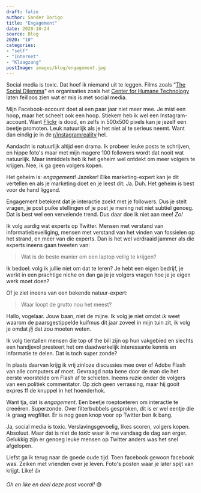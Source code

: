 ```yaml
---
draft: false
author: Sander Dorigo
title: "Engagement"
date: 2020-10-24
source: Blog
2020: "10"
categories:
- "self"
- "Internet"
- "Klaagzang"
postImage: images/blog/engagement.jpg
---
```


Social media is toxic. Dat hoef ik niemand uit te leggen. Films zoals "[The Social Dilemma](https://www.netflix.com/nl/title/81254224)" en organisaties zoals het [Center for Humane Technology](https://www.humanetech.com/) laten feilloos zien wat er mis is met social media.

<!--more-->

Mijn Facebook-account doet al een paar jaar niet meer mee. Je mist een hoop, maar het scheelt ook een hoop. Stiekem heb ik wel een Instagram-account. Want [Flickr](https://gizmodo.com/how-yahoo-killed-flickr-and-lost-the-internet-5910223) is dood, en zelfs in 500x500 pixels kan je jezelf een beetje promoten. Leuk natuurlijk als je het niet al te serieus neemt. Want dan eindig je in de [r/instagramreality](https://old.reddit.com/r/Instagramreality/) hel.

Aandacht is natuurlijk altijd een drama. Ik probeer leuke posts te schrijven, en hippe foto's maar met mijn magere 100 followers wordt dat nooit wat natuurlijk. Maar inmiddels heb ik het geheim wel ontdekt om meer volgers te krijgen. Nee, ik ga geen volgers kopen.

Het geheim is: *engagement*! Jazeker! Elke marketing-expert kan je dit vertellen en als je marketing doet en je leest dit: Ja. Duh. Het geheim is best voor de hand liggend. 

Engagement betekent dat je interactie zoekt met je followers. Dus je stelt vragen, je post puike stellingen of je post je mening net niet subtiel genoeg. Dat is best wel een vervelende trend. Dus daar doe ik niet aan mee! *Zo!*

Ik volg aardig wat experts op Twitter. Mensen met verstand van informatiebeveiliging, mensen met verstand van het vinden van fossielen op het strand, en meer van die experts. Dan is het wel verdraaid jammer als die experts ineens gaan tweeten van:

> Wat is de beste manier om een laptop veilig te krijgen?

Ik bedoel: volg ik jullie niet om dat te leren? Je hebt een eigen bedrijf, je werkt in een prachtige niche en dan ga je je volgers vragen hoe je je eigen werk moet doen? 

Of je ziet ineens van een bekende natuur-expert:

> Waar loopt de grutto nou het meest?

Hallo, vogelaar. Jouw baan, niet de mijne. Ik volg je niet omdat *ik* weet waarom de paarsgestippelde kuifmus dit jaar zoveel in mijn tuin zit, ik volg je omdat *jij* dat zou moeten weten.

Ik volg tientallen mensen die top of the bill zijn op hun vakgebied en slechts een handjevol presteert het om daadwerkelijk interessante kennis en informatie te delen. Dat is toch super zonde?

In plaats daarvan krijg ik vrij zinloze discussies mee over of Adobe Flash van alle computers af moet. Gevraagd nota bene door de man die het eerste voorstelde om Flash af te schieten. Ineens ruzie onder de volgers van een politiek commentator. Op zich geen verrassing, maar hij gooit expres ff de knuppel in het hoenderhok.

Want tja, dat is *engagement*. Een beetje roeptoeteren om interactie te creeëren. Superzonde. Over filterbubbels gesproken, dit is er wel eentje die ik graag wegfilter. Er is nog geen knop voor op Twitter ben ik bang.

<!--
(meer tekst hier iets over bots)

LinkedIn heeft daar ook een handje van. LinkedIn influencers noemen ze zichzelf. 

> "Ik was te laat voor een sollicitatie want ik liet iemand voorgaan. Toen ik binnenkwam, zat die persoon daar! Ik zei sorry maar ik kreeg de baan meteen. Moraal van het verhaal: wees altijd beleefd!"

Dat soort kletskoek. Los nog van de belegen memes die mensen delen natuurlijk.

-->


Ja, social media is toxic. Verslavingsgevoelig, likes scoren, volgers kopen. Absoluut. Maar dat is niet de *toxic* waar ik me vandaag de dag aan erger. Gelukkig zijn er genoeg leuke mensen op Twitter anders was het snel afgelopen.

Liefst ga ik terug naar de goede oude tijd. Toen facebook gewoon facebook was. Zeiken met vrienden over je leven. Foto's posten waar je later spijt van krijgt. Like! 👍

*Oh en like en deel deze post vooral!* 😅